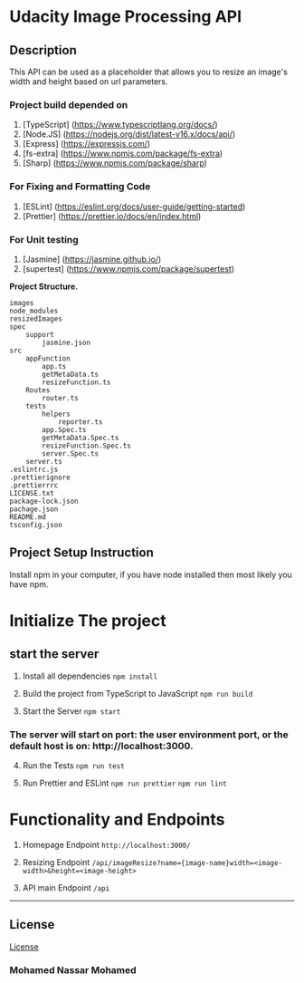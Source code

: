 # Udacity Image Processing API

## Description

This API can be used as a placeholder that allows you to resize an image's width and height based on url parameters.

### Project build depended on

1. [TypeScript] (https://www.typescriptlang.org/docs/)
2. [Node.JS] (https://nodejs.org/dist/latest-v16.x/docs/api/)
3. [Express] (https://expressjs.com/)
4. [fs-extra] (https://www.npmjs.com/package/fs-extra)
5. [Sharp] (https://www.npmjs.com/package/sharp)

### For Fixing and Formatting Code

1. [ESLint] (https://eslint.org/docs/user-guide/getting-started)
2. [Prettier] (https://prettier.io/docs/en/index.html)

### For Unit testing

1. [Jasmine] (https://jasmine.github.io/)
2. [supertest] (https://www.npmjs.com/package/supertest)

**Project Structure.**

```
images
node_modules
resizedImages
spec
    support
        jasmine.json
src
    appFunction
        app.ts
        getMetaData.ts
        resizeFunction.ts
    Routes
        router.ts
    tests
        helpers
            reporter.ts
        app.Spec.ts
        getMetaData.Spec.ts
        resizeFunction.Spec.ts
        server.Spec.ts
    server.ts
.eslintrc.js
.prettierignore
.prettierrrc
LICENSE.txt
package-lock.json
pachage.json
README.md
tsconfig.json
```

## Project Setup Instruction

Install npm in your computer, if you have node installed then most likely you have npm.

# Initialize The project

## start the server

1. Install all dependencies
   `npm install`

2. Build the project from TypeScript to JavaScript
   `npm run build`

3. Start the Server
   `npm start`

### The server will start on port: the user environment port, or the default host is on: http://localhost:3000.

4. Run the Tests
   `npm run test`

5. Run Prettier and ESLint
   `npm run prettier`
   `npm run lint`

# Functionality and Endpoints

1. Homepage Endpoint
   `http://localhost:3000/`

2. Resizing Endpoint
   `/api/imageResize?name={image-name}width=<image-width>&height=<image-height>`

3. API main Endpoint
   `/api`

---

## License

[License](LICENSE.txt)

### Mohamed Nassar Mohamed
